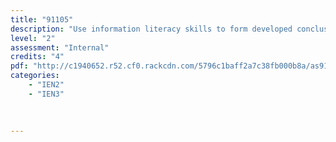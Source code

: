 ```yaml
---
title: "91105"
description: "Use information literacy skills to form developed conclusion(s)"
level: "2"
assessment: "Internal"
credits: "4"
pdf: "http://c1940652.r52.cf0.rackcdn.com/5796c1baff2a7c38fb000b8a/as91105.pdf"
categories:
    - "IEN2"
    - "IEN3"
    
    
    
---
```

